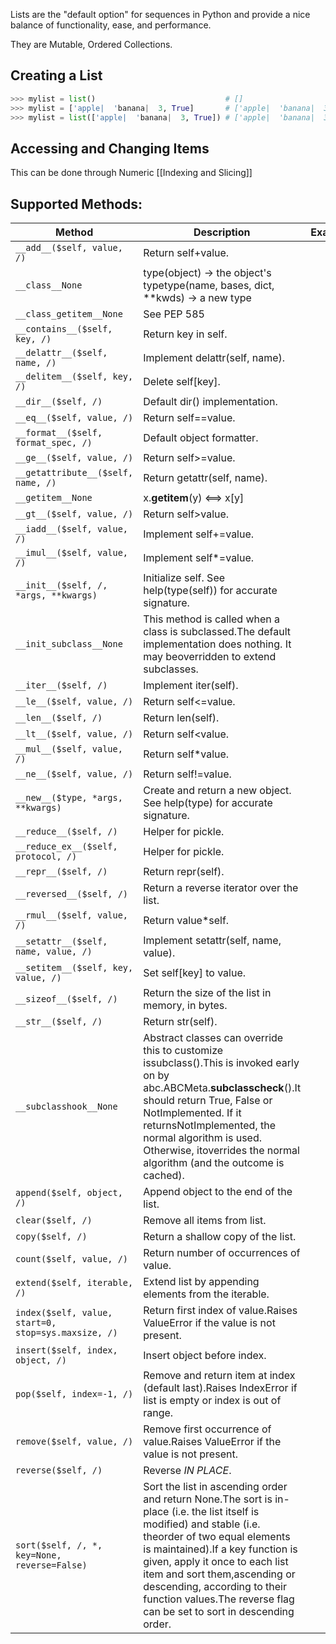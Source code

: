 Lists are the "default option" for sequences in Python and provide a nice balance of functionality, ease, and performance.

They are Mutable, Ordered Collections.

## Creating a List
```python
>>> mylist = list()                             # []
>>> mylist = ['apple|  'banana|  3, True]       # ['apple|  'banana|  3, True]
>>> mylist = list(['apple|  'banana|  3, True]) # ['apple|  'banana|  3, True]
```

## Accessing and Changing Items
This can be done through Numeric [[Indexing and Slicing]]

## Supported Methods:
| Method | Description | Example |
|---|---|---|
| `__add__($self, value, /)` | Return self+value. | |
| `__class__None` | type(object) -> the object's typetype(name, bases, dict, **kwds) -> a new type | |
| `__class_getitem__None` | See PEP 585 | |
| `__contains__($self, key, /)` | Return key in self. | |
| `__delattr__($self, name, /)` | Implement delattr(self, name). | |
| `__delitem__($self, key, /)` | Delete self[key]. | |
| `__dir__($self, /)` | Default dir() implementation. | |
| `__eq__($self, value, /)` | Return self==value. | |
| `__format__($self, format_spec, /)` | Default object formatter. | |
| `__ge__($self, value, /)` | Return self>=value. | |
| `__getattribute__($self, name, /)` | Return getattr(self, name). | |
| `__getitem__None` | x.__getitem__(y) <==> x[y] | |
| `__gt__($self, value, /)` | Return self>value. | |
| `__iadd__($self, value, /)` | Implement self+=value. | |
| `__imul__($self, value, /)` | Implement self*=value. | |
| `__init__($self, /, *args, **kwargs)` | Initialize self.  See help(type(self)) for accurate signature. | |
| `__init_subclass__None` | This method is called when a class is subclassed.The default implementation does nothing. It may beoverridden to extend subclasses. | |
| `__iter__($self, /)` | Implement iter(self). | |
| `__le__($self, value, /)` | Return self<=value. | |
| `__len__($self, /)` | Return len(self). | |
| `__lt__($self, value, /)` | Return self<value. | |
| `__mul__($self, value, /)` | Return self*value. | |
| `__ne__($self, value, /)` | Return self!=value. | |
| `__new__($type, *args, **kwargs)` | Create and return a new object.  See help(type) for accurate signature. | |
| `__reduce__($self, /)` | Helper for pickle. | |
| `__reduce_ex__($self, protocol, /)` | Helper for pickle. | |
| `__repr__($self, /)` | Return repr(self). | |
| `__reversed__($self, /)` | Return a reverse iterator over the list. | |
| `__rmul__($self, value, /)` | Return value*self. | |
| `__setattr__($self, name, value, /)` | Implement setattr(self, name, value). | |
| `__setitem__($self, key, value, /)` | Set self[key] to value. | |
| `__sizeof__($self, /)` | Return the size of the list in memory, in bytes. | |
| `__str__($self, /)` | Return str(self). | |
| `__subclasshook__None` | Abstract classes can override this to customize issubclass().This is invoked early on by abc.ABCMeta.__subclasscheck__().It should return True, False or NotImplemented.  If it returnsNotImplemented, the normal algorithm is used.  Otherwise, itoverrides the normal algorithm (and the outcome is cached). | |
| `append($self, object, /)` | Append object to the end of the list. | |
| `clear($self, /)` | Remove all items from list. | |
| `copy($self, /)` | Return a shallow copy of the list. | |
| `count($self, value, /)` | Return number of occurrences of value. | |
| `extend($self, iterable, /)` | Extend list by appending elements from the iterable. | |
| `index($self, value, start=0, stop=sys.maxsize, /)` | Return first index of value.Raises ValueError if the value is not present. | |
| `insert($self, index, object, /)` | Insert object before index. | |
| `pop($self, index=-1, /)` | Remove and return item at index (default last).Raises IndexError if list is empty or index is out of range. | |
| `remove($self, value, /)` | Remove first occurrence of value.Raises ValueError if the value is not present. | |
| `reverse($self, /)` | Reverse *IN PLACE*. | |
| `sort($self, /, *, key=None, reverse=False)` | Sort the list in ascending order and return None.The sort is in-place (i.e. the list itself is modified) and stable (i.e. theorder of two equal elements is maintained).If a key function is given, apply it once to each list item and sort them,ascending or descending, according to their function values.The reverse flag can be set to sort in descending order. | |